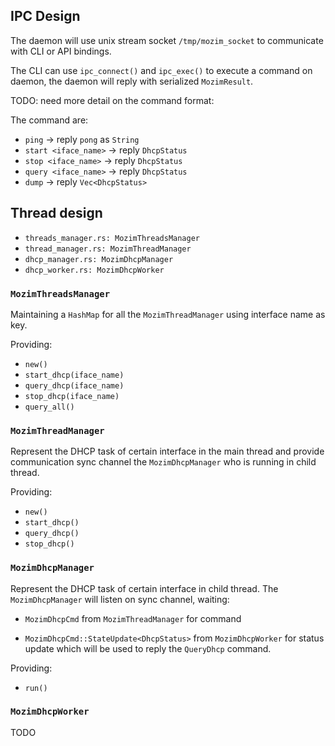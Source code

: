## IPC Design

The daemon will use unix stream socket `/tmp/mozim_socket` to communicate with
CLI or API bindings.

The CLI can use `ipc_connect()` and `ipc_exec()` to execute a command on
daemon, the daemon will reply with serialized `MozimResult`.

TODO: need more detail on the command format:

The command are:
 * `ping`                -> reply `pong` as `String`
 * `start <iface_name>`  -> reply `DhcpStatus`
 * `stop <iface_name>`   -> reply `DhcpStatus`
 * `query <iface_name>`  -> reply `DhcpStatus`
 * `dump`                -> reply `Vec<DhcpStatus>`

## Thread design

 * `threads_manager.rs: MozimThreadsManager`
 * `thread_manager.rs: MozimThreadManager`
 * `dhcp_manager.rs: MozimDhcpManager`
 * `dhcp_worker.rs: MozimDhcpWorker`

### `MozimThreadsManager`

Maintaining a `HashMap` for all the `MozimThreadManager` using interface name
as key.

Providing:
 * `new()`
 * `start_dhcp(iface_name)`
 * `query_dhcp(iface_name)`
 * `stop_dhcp(iface_name)`
 * `query_all()`

### `MozimThreadManager`

Represent the DHCP task of certain interface in the main thread and
provide communication sync channel the `MozimDhcpManager` who is running in
child thread.

Providing:

 * `new()`
 * `start_dhcp()`
 * `query_dhcp()`
 * `stop_dhcp()`

### `MozimDhcpManager`

Represent the DHCP task of certain interface in child thread.
The `MozimDhcpManager` will listen on sync channel, waiting:

 * `MozimDhcpCmd` from `MozimThreadManager` for command

 * `MozimDhcpCmd::StateUpdate<DhcpStatus>` from `MozimDhcpWorker` for
   status update which will be used to reply the `QueryDhcp` command.

Providing:
 * `run()`


### `MozimDhcpWorker`

TODO
